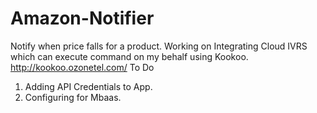 # Amazon-Notifier
 Notify  when price falls for a product. Working on Integrating Cloud IVRS which can execute command  on my behalf using Kookoo.
http://kookoo.ozonetel.com/
To Do
1. Adding API Credentials to App.
2. Configuring for Mbaas.
